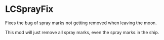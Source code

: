 # LCSprayFix

Fixes the bug of spray marks not getting removed when leaving the moon.

This mod will just remove all spray marks, even the spray marks in the ship.